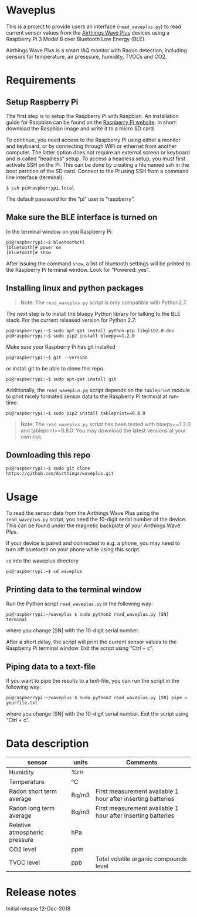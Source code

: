# Waveplus

This is a project to provide users an interface (```read_waveplus.py```) to read current sensor values from the
[Airthings Wave Plus](https://airthings.com/wave-plus/) devices using a Raspberry Pi 3 
Model B over Bluetooth Low Energy (BLE).

Airthings Wave Plus is a smart IAQ monitor with Radon detection, including sensors for
temperature, air presssure, humidity, TVOCs and CO2.

# Requirements

## Setup Raspberry Pi

The first step is to setup the Raspberry Pi with Raspbian. An installation guide for 
Raspbian can be found on the [Raspberry Pi website](https://www.raspberrypi.org/downloads/raspbian/).
In short: download the Raspbian image and write it to a micro SD card.

To continue, you need access to the Raspberry Pi using either a monitor and keyboard, or 
by connecting through WiFi or ethernet from another computer. The latter option does not 
require an external screen or keyboard and is called “headless” setup. To access a headless 
setup, you must first activate SSH on the Pi. This can be done by creating a file named ssh 
in the boot partition of the SD card. Connect to the Pi using SSH from a command line 
interface (terminal):

```
$ ssh pi@raspberrypi.local
```

The default password for the “pi” user is “raspberry”.

## Make sure the BLE interface is turned on

In the terminal window on you Raspberry Pi:

```
pi@raspberrypi:~$ bluetoothctl
[bluetooth]# power on
[bluetooth]# show
```

After issuing the command ```show```, a list of bluetooth settings will be printed
to the Raspberry Pi terminal window. Look for “Powered: yes”.

## Installing linux and python packages

> Note: The ```read_waveplus.py``` script is only compatible with Python2.7.

The next step is to install the bluepy Python library for talking to the BLE stack. 
For the current released version for Python 2.7:

```
pi@raspberrypi:~$ sudo apt-get install python-pip libglib2.0-dev
pi@raspberrypi:~$ sudo pip2 install bluepy==1.2.0
```

Make sure your Raspberry Pi has git installed

```
pi@raspberrypi:~$ git --version
```

or install git to be able to clone this repo.

```
pi@raspberrypi:~$ sudo apt-get install git
```

Additionally, the ```read_waveplus.py``` script depends on the ```tableprint``` module
to print nicely formated sensor data to the Raspberry Pi terminal at run-time.

```
pi@raspberrypi:~$ sudo pip2 install tableprint==0.8.0
```

> Note: The ```read_waveplus.py``` script has been tested with bluepy==1.2.0 and tableprint==0.8.0. You may download the latest versions at your own risk.

## Downloading this repo

```
pi@raspberrypi:~$ sudo git clone https://github.com/Airthings/waveplus.git
```

# Usage

To read the sensor data from the Airthings Wave Plus using the ```read_waveplus.py``` script,
you need the 10-digit serial number of the device. This can be found under the magnetic backplate 
of your Airthings Wave Plus.

If your device is paired and connected to e.g. a phone, you may need to turn off bluetooth on
your phone while using this script.

```cd``` into the waveplus directory

```
pi@raspberrypi:~$ cd waveplus
```

## Printing data to the terminal window

Run the Python script ```read_waveplus.py``` in the following way:

```
pi@raspberrypi:~/waveplus $ sudo python2 read_waveplus.py [SN] terminal
```

where you change [SN] with the 10-digit serial number. 

After a short delay, the script will print the current sensor values to the 
Raspberry Pi terminal window. Exit the script using “Ctrl + c”.

## Piping data to a text-file

If you want to pipe the results to a text-file, you can run the script in the following way:

```
pi@raspberrypi:~/waveplus $ sudo python2 read_waveplus.py [SN] pipe > yourfile.txt
```

where you change [SN] with the 10-digit serial number. Exit the script using “Ctrl + c”.

# Data description

| sensor | units | Comments |
|-------------|-------------|-------------|
| Humidity                      | %rH | 
| Temperature                   | &deg;C |
| Radon short term average      | Bq/m3 | First measurement available 1 hour after inserting batteries
| Radon long term average       | Bq/m3 | First measurement available 1 hour after inserting batteries
| Relative atmospheric pressure | hPa |
| CO2 level                     | ppm |
| TVOC level                    | ppb | Total volatile organic compounds level

# Release notes

Initial release 12-Dec-2018